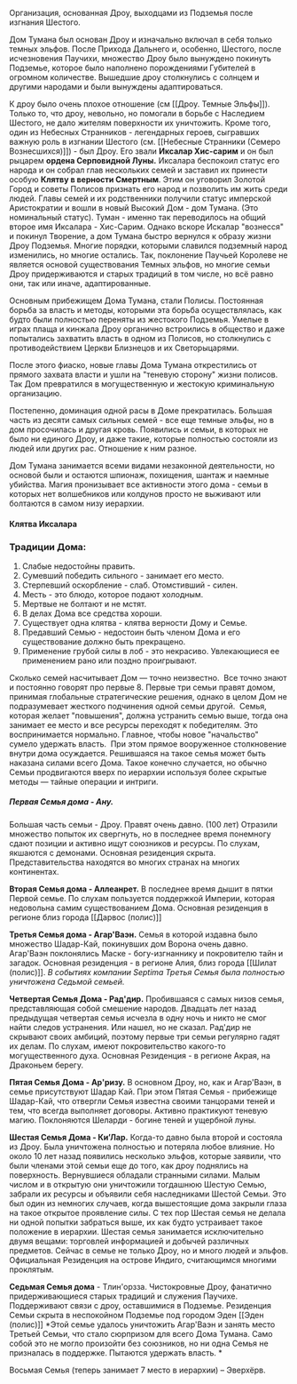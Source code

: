 Организация, основанная Дроу, выходцами из Подземья после изгнания Шестого. 

Дом Тумана был основан Дроу и изначально включал в себя только темных эльфов. После Прихода Дальнего и, особенно, Шестого, после исчезновения Паучихи, множество Дроу было вынуждено покинуть Подземье, которое было наполнено порождениями Губителей в огромном количестве. Вышедшие дроу столкнулись с солнцем и другими народами и были вынуждены адаптироваться.

К дроу было очень плохое отношение (см [[Дроу. Темные Эльфы]]). Только то, что дроу, невольно, но помогали в борьбе с Наследием Шестого, не дало жителям поверхности их уничтожить. 
Кроме того, один из Небесных Странников - легендарных героев, сыгравших важную роль в изгнании Шестого (см. [[Небесные Странники (Семеро Вознесшихся)]]) - был Дроу. Его звали **Иксалар Хис-сарим** и он был рыцарем **ордена Серповидной Луны.** Иксалара беспокоил статус его народа и он собрал глав нескольких семей и заставил их принести особую **Клятву в верности Смертным**. Этим он уговорил Золотой Город и советы Полисов признать его народ и позволить им жить среди людей.
Главы семей и их родственники получили статус имперской Аристократии и вошли в новый Высокий Дом - дом Тумана. (Это номинальный статус). Туман - именно так переводилось на общий второе имя Иксалара - Хис-Сарим.
Однако вскоре Искалар "вознесся" и покинул Творение, а дом Тумана быстро вернулся к образу жизни Дроу Подземья. Многие порядки, которыми славился подземный народ изменились, но многие остались. Так, поклонение Паучьей Королеве не является основой существования Темных эльфов, но многие семьи Дроу придерживаются и старых традиций в том числе, но всё равно они, так или иначе, адаптированные.

Основным прибежищем Дома Тумана, стали Полисы. Постоянная борьба за власть и методы, которыми эта борьба осуществлялась, как будто были полностью переняты из жестокого Подземья. Умелые в играх плаща и кинжала Дроу органично встроились в общество и даже попытались захватить власть в одном из Полисов, но столкнулись с противодействием Церкви Близнецов и их Светорыцарями. 

После этого фиаско, новые главы Дома Тумана открестились от прямого захвата власти и ушли на "теневую сторону" жизни полисов. Так Дом превратился в могущественную и жестокую криминальную организацию.

Постепенно, доминация одной расы в Доме прекратилась. Большая часть из десяти самых сильных семей - все еще темные эльфы, но в дом просочилась и другая кровь. Появились и семьи, в которых не было ни единого Дроу, и даже такие, которые полностью состояли из людей или других рас. Отношение к ним разное. 

Дом Тумана занимается всеми видами незаконной деятельности, но основой были и остаются шпионаж, похищения, шантаж и наемные убийства. Магия пронизывает все активности этого дома - семьи в которых нет волшебников или колдунов просто не выживают или болтаются в самом низу иерархии. 

#### Клятва Иксалара

  
### Традиции Дома:
1. Слабые недостойны править.
2. Сумевший победить сильного - занимает его место.
3. Стерпевший оскорбление - слаб. Отомстивший - силен.
4. Месть - это блюдо, которое подают холодным.
5. Мертвые не болтают и не мстят.
6. В делах Дома все средства хороши.
7. Существует одна клятва - клятва верности Дому и Семье.
8. Предавший Семью - недостоин быть членом Дома и его существование должно быть прекращено. 
9. Применение грубой силы в лоб - это некрасиво. Увлекающиеся ее применением рано или поздно проигрывают.

Сколько семей насчитывает Дом — точно неизвестно. 
Все точно знают и постоянно говорят про первые 8. Первые три семьи правят домом, принимая глобальные стратегические решения, однако в целом Дом не подразумевает жесткого подчинения одной семьи другой. 
Семья, которая желает "повышения", должна устранить семью выше, тогда она занимает ее место и все ресурсы переходят к победителям. Это воспринимается нормально. Главное, чтобы новое "начальство" сумело удержать власть. 
При этом прямое вооруженное столкновение внутри дома осуждается. Решившаяся на такое семья может быть наказана силами всего Дома. Такое конечно случается, но обычно Семьи продвигаются вверх по иерархии используя более скрытые методы — тайные операции и интриги. 


##### **Первая Семья дома - Ану.** 
Большая часть семьи - Дроу. Правят очень давно. (100 лет) Отразили множество попыток их свергнуть, но в последнее время понемногу сдают позиции и активно ищут союзников и ресурсы. По слухам, якшаются с демонами. Основная резиденция скрыта. Представительства находятся во многих странах на многих континентах. 

**Вторая Семья дома - Аллеанрет.** В последнее время дышит в пятки Первой семье. По слухам пользуется поддержкой Империи, которая недовольна самим существованием Дома. Основная резиденция в регионе близ города [[Дарвос (полис)]]

**Третья Семья дома - Агар'Ваэн.** Семья в которой издавна было множество Шадар-Кай, покинувших дом Ворона очень давно. Агар'Ваэн поклонялись Маске - богу-изгнаннику и покровителю тайн и загадок. Основная резиденция - в регионе Алия, близ города [[Шилат (полис)]]. 
*В событиях компании Septima Третья Семья была полностью уничтожена Седьмой семьей.*

**Четвертая Семья Дома - Рад'дир.** Пробившаяся с самых низов семья, представляющая собой смешение народов. Двадцать лет назад предыдущая четвертая семья исчезла в одну ночь и никто не смог найти следов устранения. Или нашел, но не сказал. Рад'дир не скрывают своих амбиций, поэтому первые три семьи регулярно гадят их делам. По слухам, имеют покровительство какого-то могущественного духа. Основная Резиденция - в регионе Акрая, на Драконьем берегу. 

**Пятая Семья Дома - Ар'ризу.** В основном Дроу, но, как и Агар'Ваэн, в семье присутствуют Шадар Кай. При этом Пятая Семья - прибежище Шадар-Кай, что отвергли Семья известна своими танцорами теней и тем, что всегда выполняет договоры. Активно практикуют теневую магию. Поклоняются Шеларди - богине теней и ущербной луны.

**Шестая Семья Дома - Ки’Лар.** Когда-то давно была второй и состояла из Дроу. Была уничтожена полностью и потеряла любое влияние. Но около 10 лет назад появились несколько эльфов, которые заявили, что были членами этой семьи еще до того, как дроу поднялись на поверхность. Вернувшиеся обладали странными силами. Малым числом и в открытую они уничтожили тогдашнюю Шестую Семью, забрали их ресурсы и объявили себя наследниками Шестой Семьи. Это был один из немногих случаев, когда вышестоящие дома закрыли глаза на такое открытое проявление силы. С тех пор Шестая семья не делала ни одной попытки забраться выше, их как будто устраивает такое положение в иерархии. Шестая семья занимается исключительно двумя вещами: торговлей информацией и добычей различных предметов. Сейчас в семье не только Дроу, но и много людей и эльфов. Официальная Резиденция на острове Индиго, считающимся многими проклятым. 

**Седьмая Семья дома** - Тлин'орзза. Чистокровные Дроу, фанатично придерживающиеся старых традиций и служения Паучихе. Поддерживают связи с дроу, оставшимися в Подземье. Резиденция Семьи скрыта в неспокойном Подземье под городом Эден [[Эден (полис)]]
*Этой семье удалось уничтожить Агар'Ваэн и занять место Третьей Семьи, что стало сюрпризом для всего Дома Тумана. Само собой это не могло произойти без союзников, но ни одна Семья не призналась в поддержке. Пытаются удержать власть. *

Восьмая Семья (теперь занимает 7 место в иерархии) – Эверхёрв. 
